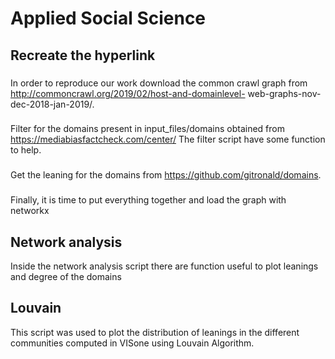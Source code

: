# Applied Social Science

## Recreate the hyperlink
###
In order to reproduce our work download the common crawl graph from http://commoncrawl.org/2019/02/host-and-domainlevel-
web-graphs-nov-dec-2018-jan-2019/. 
###
Filter for the domains present in input_files/domains obtained from https://mediabiasfactcheck.com/center/
The filter script have some function to help.
###
Get the leaning for the domains from https://github.com/gitronald/domains.
###
Finally, it is time to put everything together and load the graph with networkx

## Network analysis
Inside the network analysis script there are function useful to plot leanings and 
degree of the domains

## Louvain
This script was used to plot the distribution of leanings in the different communities computed
in VISone using Louvain Algorithm.


